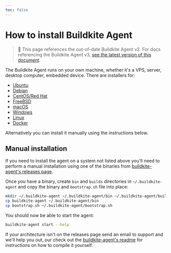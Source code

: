 ```yaml
---
toc: false
---
```


# How to install Buildkite Agent

> 🚧 This page references the out-of-date Buildkite Agent v2.
> For docs referencing the Buildkite Agent v3, <a href="/docs/agent/v3/installation">see the latest version of this document</a>.

The Buildkite Agent runs on your own machine, whether it's a VPS, server, desktop computer, embedded device. There are installers for:

-   [Ubuntu](ubuntu)
-   [Debian](debian)
-   [CentOS/Red Hat](redhat)
-   [FreeBSD](freebsd)
-   [macOS](osx)
-   [Windows](windows)
-   [Linux](linux)
-   [Docker](docker)

Alternatively you can install it manually using the instructions below.

## Manual installation

If you need to install the agent on a system not listed above you'll need to perform a manual installation using one of the binaries from [buildkite-agent's releases page](https://github.com/buildkite/agent/releases).

Once you have a binary, create `bin` and `builds` directories in `~/.buildkite-agent` and copy the binary and `bootstrap.sh` file into place:

```bash
mkdir ~/.buildkite-agent ~/.buildkite-agent/bin ~/.buildkite-agent/builds
cp buildkite-agent ~/.buildkite-agent/bin
cp bootstrap.sh ~/.buildkite-agent/bootstrap.sh
```

You should now be able to start the agent:

```bash
buildkite-agent start --help
```

If your architecture isn't on the releases page send an email to support and we'll help you out, our check out the [buildkite-agent's readme](https://github.com/buildkite/agent#readme) for instructions on how to compile it yourself.
